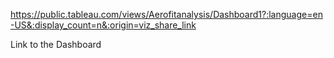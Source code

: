 https://public.tableau.com/views/Aerofitanalysis/Dashboard1?:language=en-US&:display_count=n&:origin=viz_share_link

Link to the Dashboard
